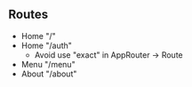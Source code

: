 ## Routes

- Home "/"
- Home "/auth"
  - Avoid use "exact" in AppRouter -> Route
- Menu "/menu"
- About "/about"
